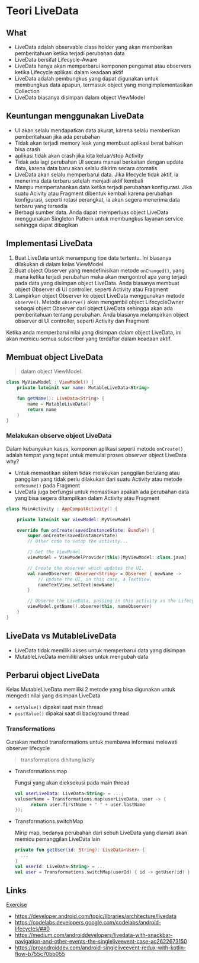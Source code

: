 # Teori LiveData

## What

- LiveData adalah observable class holder yang akan memberikan pemberitahuan ketika terjadi perubahan data
- LiveData bersifat Lifecycle-Aware
- LiveData hanya akan memperbarui komponen pengamat atau observers ketika Lifecycle aplikasi dalam keadaan aktif
- LiveData adalah pembungkus yang dapat digunakan untuk membungkus data apapun, termasuk object yang mengimplementasikan Collection
- LiveData biasanya disimpan dalam object ViewModel

## Keuntungan menggunakan LiveData

- UI akan selalu mendapatkan data akurat, karena selalu memberikan pemberitahuan jika ada perubahan
- Tidak akan terjadi memory leak yang membuat aplikasi berat bahkan bisa crash
- aplikasi tidak akan crash jika kita keluar/stop Activity
- Tidak ada lagi perubahan UI secara manual berkaitan dengan update data, karena data baru akan selalu dikirim secara otomatis
- LiveData akan selalu memperbarui data. Jika lifecycle tidak aktif, ia menerima data terbaru setelah menjadi aktif kembali
- Mampu mempertahankan data ketika terjadi perubahan konfigurasi. Jika suatu Acivity atau Fragment dibentuk kembali karena perubahan konfigurasi, seperti rotasi perangkat, ia akan segera menerima data terbaru yang tersedia
- Berbagi sumber data. Anda dapat memperluas object LiveData menggunakan Singleton Pattern untuk membungkus layanan service sehingga dapat dibagikan

## Implementasi LiveData

1. Buat LiveData untuk menampung tipe data tertentu. Ini biasanya dilakukan di dalam kelas ViewModel
2. Buat object Observer yang mendefinisikan metode `onChanged()`, yang mana ketika terjadi perubahan maka akan mengontrol apa yang terjadi pada data yang disimpan object LiveData. Anda biasanya membuat object Observer di UI controller, seperti Activity atau Fragment
3. Lampirkan object Observer ke object LiveData menggunakan metode `observe()`. Metode `observe()` akan mengambil object LifecycleOwner sebagai object Observer dari object LiveData sehingga akan ada pemberitahuan tentang perubahan. Anda biasanya melampirkan object observer di UI controller, seperti Activity dan Fragment

Ketika anda memperbarui nilai yang disimpan dalam object LiveData, ini akan memicu semua subscriber yang terdaftar dalam keadaan aktif.

## Membuat object LiveData

> dalam object ViewModel:

```kotlin
class MyViewModel : ViewModel() {
    private lateinit var name: MutableLiveData<String>

    fun getName(): LiveData<String> {
        name = MutableLiveData()
        return name
    }
}
```

### Melakukan observe object LiveData

Dalam kebanyakan kasus, komponen aplikasi seperti metode `onCreate()` adalah tempat yang tepat untuk memulai proses observer object LiveData
why?

- Untuk memastikan sistem tidak melakukan panggilan berulang atau panggilan yang tidak perlu dilakukan dari suatu Activity atau metode `onResume()` pada Fragment
- LiveData juga berfungsi untuk memastikan apakah ada perubahan data yang bisa segera ditampilkan dalam Activity atau Fragment

```kotlin
class MainActivity : AppCompatActivity() {

    private lateinit var viewModel: MyViewModel

    override fun onCreate(savedInstanceState: Bundle?) {
        super.onCreate(savedInstanceState)
        // Other code to setup the activity...

        // Get the ViewModel.
        viewModel = ViewModelProvider(this)[MyViewModel::class.java]

        // Create the observer which updates the UI.
        val nameObserver: Observer<String> = Observer { newName ->
            // Update the UI, in this case, a TextView.
            nameTextView.setText(newName)
        }

        // Observe the LiveData, passing in this activity as the LifecycleOwner and the observer.
        viewModel.getName().observe(this, nameObserver)
    }
}
```

## LiveData vs MutableLiveData

- LiveData tidak memiliki akses untuk memperbarui data yang disimpan
- MutableLiveData memiliki akses untuk mengubah data

## Perbarui object LiveData

Kelas MutableLiveData memiliki 2 metode yang bisa digunakan untuk mengedit nilai yang disimpan LiveData

- `setValue()` dipakai saat main thread
- `postValue()` dipakai saat di background thread

### Transformations

Gunakan method transformations untuk membawa informasi melewati observer lifecycle

> transformations dihitung lazily

- Transformations.map

  Fungsi yang akan dieksekusi pada main thread

  ```kotlin
  val userLiveData: LiveData<String> = ...;
  valuserName = Transformations.map(userLiveData, user -> {
        return user.firstName + " " + user.lastName
  });
  ```

- Transformations.switchMap

  Mirip map, bedanya perubahan dari sebuh LiveData yang diamati akan memicu pemanggilan LiveData lain

  ```kotlin
  private fun getUser(id: String): LiveData<User> {
    ...
  }
  val userId: LiveData<String> = ...
  val user = Transformations.switchMap(userId) { id -> getUser(id) }
  ```

## Links

[Exercise](./MyLiveData)

- https://developer.android.com/topic/libraries/architecture/livedata
- https://codelabs.developers.google.com/codelabs/android-lifecycles/##0
- https://medium.com/androiddevelopers/livedata-with-snackbar-navigation-and-other-events-the-singleliveevent-case-ac2622673150
- https://proandroiddev.com/android-singleliveevent-redux-with-kotlin-flow-b755c70bb055
